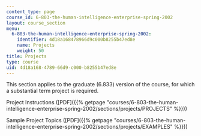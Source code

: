 ```yaml
---
content_type: page
course_id: 6-803-the-human-intelligence-enterprise-spring-2002
layout: course_section
menu:
  6-803-the-human-intelligence-enterprise-spring-2002:
    identifier: 4d18a168478966d9c000b8255b47ed8e
    name: Projects
    weight: 50
title: Projects
type: course
uid: 4d18a168-4789-66d9-c000-b8255b47ed8e
---
```


This section applies to the graduate (6.833) version of the course, for which a substantial term project is required.

Project Instructions ([PDF]({{% getpage "courses/6-803-the-human-intelligence-enterprise-spring-2002/sections/projects/PROJECTS" %}}))

Sample Project Topics ([PDF]({{% getpage "courses/6-803-the-human-intelligence-enterprise-spring-2002/sections/projects/EXAMPLES" %}}))